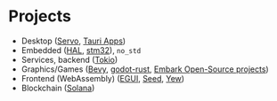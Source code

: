 # Projects

- Desktop ([Servo](https://github.com/servo/servo), [Tauri Apps](https://github.com/tauri-apps/tauri))
- Embedded ([HAL](https://github.com/rust-embedded/embedded-hal), [stm32](https://github.com/stm32-rs/stm32f1xx-hal)), `no_std`
- Services, backend ([Tokio](https://tokio.rs/))
- Graphics/Games ([Bevy](bevyengine.org/), [godot-rust](https://github.com/godot-rust/godot-rust), [Embark Open-Source projects](https://embark.dev/))
- Frontend (WebAssembly) ([EGUI](https://github.com/emilk/egui), [Seed](seed-rs.org/), [Yew](https://yew.rs/))
- Blockchain ([Solana](https://github.com/solana-labs))
